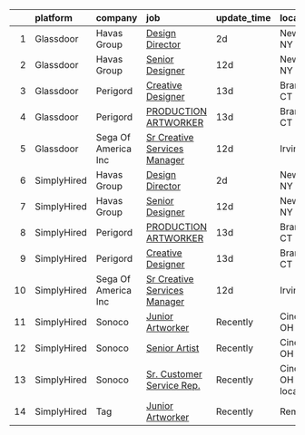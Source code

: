 

|    | platform    | company             | job                                                                                                                                                                                                                                                                                                | update_time   | location                   |
|---:|:------------|:--------------------|:---------------------------------------------------------------------------------------------------------------------------------------------------------------------------------------------------------------------------------------------------------------------------------------------------|:--------------|:---------------------------|
|  1 | Glassdoor   | Havas Group         | [Design Director](https://www.glassdoor.com/partner/jobListing.htm?pos=104&ao=1136043&s=58&guid=00000181ec10cd758976990cf0a360bd&src=GD_JOB_AD&t=SR&vt=w&cs=1_e718e850&cb=1657522933428&jobListingId=1007993537983&jrtk=3-0-1g7m11ji2gsq4801-1g7m11jieh4ef800-57b85d65598b82f7-)                   | 2d            | New York, NY               |
|  2 | Glassdoor   | Havas Group         | [Senior Designer](https://www.glassdoor.com/partner/jobListing.htm?pos=105&ao=1136043&s=58&guid=00000181ec10cd758976990cf0a360bd&src=GD_JOB_AD&t=SR&vt=w&cs=1_16d35ca2&cb=1657522933428&jobListingId=1007969283597&jrtk=3-0-1g7m11ji2gsq4801-1g7m11jieh4ef800-3a031bb031d991e8-)                   | 12d           | New York, NY               |
|  3 | Glassdoor   | Perigord            | [Creative Designer](https://www.glassdoor.com/partner/jobListing.htm?pos=101&ao=1136043&s=58&guid=00000181ec10cd758976990cf0a360bd&src=GD_JOB_AD&t=SR&vt=w&ea=1&cs=1_f721e662&cb=1657522933427&jobListingId=1007965882275&jrtk=3-0-1g7m11ji2gsq4801-1g7m11jieh4ef800-947cddda0a277104-)            | 13d           | Branford, CT               |
|  4 | Glassdoor   | Perigord            | [PRODUCTION ARTWORKER](https://www.glassdoor.com/partner/jobListing.htm?pos=102&ao=1136043&s=58&guid=00000181ec10cd758976990cf0a360bd&src=GD_JOB_AD&t=SR&vt=w&ea=1&cs=1_f39f6498&cb=1657522933427&jobListingId=1007965945303&jrtk=3-0-1g7m11ji2gsq4801-1g7m11jieh4ef800-794537f909ba650a-)         | 13d           | Branford, CT               |
|  5 | Glassdoor   | Sega Of America Inc | [Sr Creative Services Manager](https://www.glassdoor.com/partner/jobListing.htm?pos=103&ao=1136043&s=58&guid=00000181ec10cd758976990cf0a360bd&src=GD_JOB_AD&t=SR&vt=w&ea=1&cs=1_34304aa2&cb=1657522933427&jobListingId=1007969790149&jrtk=3-0-1g7m11ji2gsq4801-1g7m11jieh4ef800-6c6bf7d77c053118-) | 12d           | Irvine, CA                 |
|  6 | SimplyHired | Havas Group         | [Design Director](https://www.simplyhired.com/job/g9cpQpFs2CYEee5ADRe5RsISAoMSawJlLBxLSyjYTCdbtO9uCDz61Q?q=artworker)                                                                                                                                                                              | 2d            | New York, NY               |
|  7 | SimplyHired | Havas Group         | [Senior Designer](https://www.simplyhired.com/job/Ufnn0ntlF8zhs3BC_pTwoVRY-qkuORpMwQEYesU5fJshcmSuNnTahQ?q=artworker)                                                                                                                                                                              | 12d           | New York, NY               |
|  8 | SimplyHired | Perigord            | [PRODUCTION ARTWORKER](https://www.simplyhired.com/job/-ZCYUO04zylic2GrFhNd9DtFAxH05b4dZspvzKh4KoUBUNXL2YusQA?q=artworker)                                                                                                                                                                         | 13d           | Branford, CT               |
|  9 | SimplyHired | Perigord            | [Creative Designer](https://www.simplyhired.com/job/-yNGgsNyQW13V0aaZfZNUxQUQtqKbJHeFQWrTiSXRB4zMMm4iPlEEA?q=artworker)                                                                                                                                                                            | 13d           | Branford, CT               |
| 10 | SimplyHired | Sega Of America Inc | [Sr Creative Services Manager](https://www.simplyhired.com/job/9YF_1yT0W8DRWaXON1hbMgSAsjZYHgEtsJ5LYUCpzoub8VqZBS_C9w?q=artworker)                                                                                                                                                                 | 12d           | Irvine, CA                 |
| 11 | SimplyHired | Sonoco              | [Junior Artworker](https://www.simplyhired.com/job/bJFkITfBQh7d5E85DISdms_VPKCZBa8KkngVE0lUa-qKKaXWvdNngQ?q=artworker)                                                                                                                                                                             | Recently      | Cincinnati, OH             |
| 12 | SimplyHired | Sonoco              | [Senior Artist](https://www.simplyhired.com/job/gyQf-wXViE5DTjh6jQYwtf4n8pryWEZj3FCgwRPHI5i7PJlc-DU_Og?q=artworker)                                                                                                                                                                                | Recently      | Cincinnati, OH             |
| 13 | SimplyHired | Sonoco              | [Sr. Customer Service Rep.](https://www.simplyhired.com/job/ouY-ZrgvSO0XqkNNulmx-VLoWOAnzeena1HU4n3l7HnDOmhM8hwZLA?q=artworker)                                                                                                                                                                    | Recently      | Cincinnati, OH +1 location |
| 14 | SimplyHired | Tag                 | [Junior Artworker](https://www.simplyhired.com/job/hlo-U83LVO0wc3WpfZ6i19hswf8VgkIu-UIbYVpoDKJeJejVZ7npVA?q=artworker)                                                                                                                                                                             | Recently      | Remote                     |